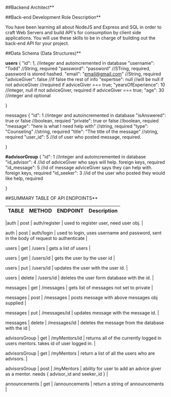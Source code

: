 
##Backend Architect**

##Back-end Development Role Description**

You have been learning all about NodeJS and Express and SQL in order to craft Web Servers and build API's for consumption by client side applications. You will use these skills to be in charge of building out the back-end API for your project.


##Data Schema (Data Structures)**

**users**
{
    "id": 1,                     //integer and autoincremented in database
    "username": "Todd"          //String, required
    "password": "password"      //STring, required, password is stored hashed.
    "email": "email@gmail.com"  //String, required
    "adviceGiver": false        //if false the rest of info 
    "expertise": null           //will be null if not adviceGiver //required if adviceGiver === true;
    "yearsOfExperience": 10        //integer, null if not adviceGiver, required if adviceGiver === true;
    "age": 30                   //integer and optional

}

messages
{
    "id": 1                                //integer and autoincremented in database
    "isAnswered": true or false             //boolean, requied
    "private": true or false                //boolean, requied
    "message": "here is what I need help with"      //string, required
    "type": "Counseling"                        //string, required
    "title": "The title of the message"         //string, required
    "user_id": 5                               //id of user who posted message, required.

}

**#advisorGroup**
{
    "id": 1           //integer and autoincremented in database
    "id_advisor": 4  //id of adviceGiver who says will help. foreign keys, required
    "id_message": 5     //id of message adviceGiver says they can help with. foreign keys, required
    "id_seeker": 3      //id of the user who posted they would like help, required

}

##SUMMARY TABLE OF API ENDPOINTS**


|**TABLE**     |  **METHOD**   |   **ENDPOINT**    |   **Description**  |
|---------------|----------------|--------------------|---------------------|

|auth      |      post        |    auth/register     |  used to register user, need user obj. |


auth      |      post      |      auth/login     |     used to login, uses username and password, sent in the body of request to authenticate      |       

users      |     get       |      /users         |     gets a list of users  |

users      |     get      |       /users/id      |      gets the user by the user id    |

users      |     put       |      /users/id       |    updates the user with the user id.   |

users       |    delete     |     /users/id     |      deletes the user form database with the id.  |

messages    |    get        |     /messages      |     gets list of messages not set to private  |

messages    |    post      |      /messages      |    posts message with above messages obj supplied  |

messages    |    put        |     /messages/id    |    updates message with the message id.   |

messages    |    delete     |     /messages/id    |    deletes the message from the database with the id    |

advisorsGroup  | get       |      /myMentors/id     |    returns all of the currently logged in users mentors. takes id of user logged in.  |

advisorsGroup  |  get       |      /myMentors    |      return a list of all the users who are advisors.   |

advisorsGroup  |  post      |     /myMentors    |      ability for user to add an advice giver as a mentor.  needs { advisor_id and seeker_id }  |

announcements  | get     |        /announcements   |   return a string of announcements  |